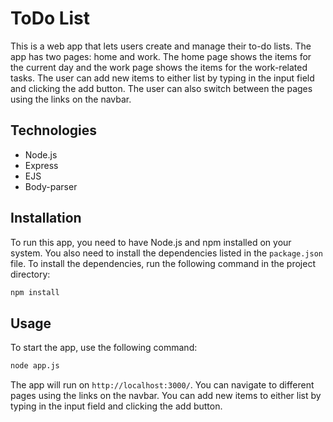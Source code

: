 # ToDo List

This is a web app that lets users create and manage their to-do lists. The app has two pages: home and work. The home page shows the items for the current day and the work page shows the items for the work-related tasks. The user can add new items to either list by typing in the input field and clicking the add button. The user can also switch between the pages using the links on the navbar.

## Technologies

- Node.js
- Express
- EJS
- Body-parser

## Installation

To run this app, you need to have Node.js and npm installed on your system. You also need to install the dependencies listed in the `package.json` file. To install the dependencies, run the following command in the project directory:

```bash
npm install
```

## Usage

To start the app, use the following command:

```bash
node app.js
```

The app will run on `http://localhost:3000/`. You can navigate to different pages using the links on the navbar. You can add new items to either list by typing in the input field and clicking the add button.
